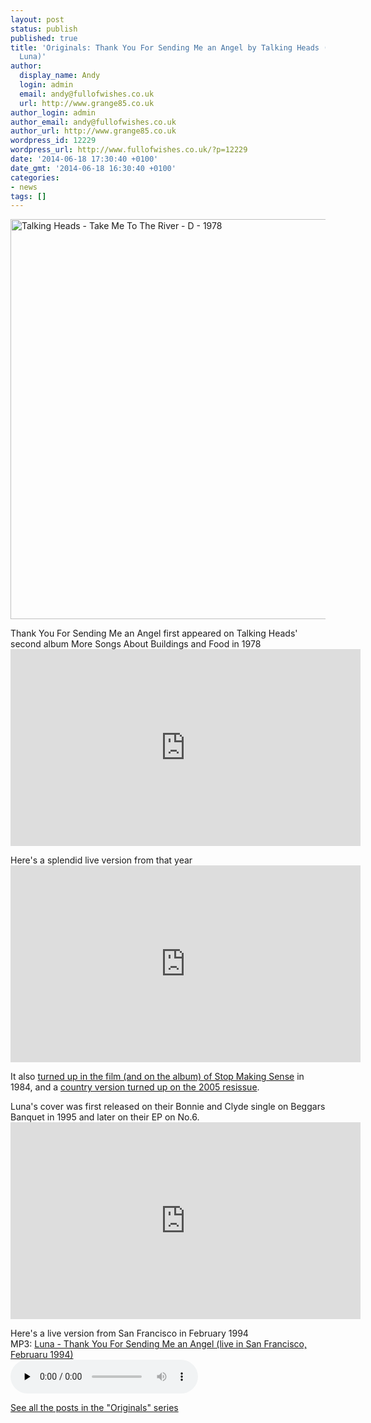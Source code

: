 ```yaml
---
layout: post
status: publish
published: true
title: 'Originals: Thank You For Sending Me an Angel by Talking Heads (covered by
  Luna)'
author:
  display_name: Andy
  login: admin
  email: andy@fullofwishes.co.uk
  url: http://www.grange85.co.uk
author_login: admin
author_email: andy@fullofwishes.co.uk
author_url: http://www.grange85.co.uk
wordpress_id: 12229
wordpress_url: http://www.fullofwishes.co.uk/?p=12229
date: '2014-06-18 17:30:40 +0100'
date_gmt: '2014-06-18 16:30:40 +0100'
categories:
- news
tags: []
---
```

<p><a href="https://www.flickr.com/photos/khiltscher/8826997520" title="Talking Heads - Take Me To The River - D - 1978 by Klaus Hiltscher, on Flickr"><img class="aligncenter" src="https://farm9.staticflickr.com/8403/8826997520_9edc07ccfe_z.jpg" width="630" height="640" alt="Talking Heads - Take Me To The River - D - 1978"></a></p>
<p>Thank You For Sending Me an Angel first appeared on Talking Heads' second album More Songs About Buildings and Food  in 1978<br />
<iframe width="560" height="315" src="https://www.youtube.com/embed/WtEil_ZG6rg" frameborder="0" allowfullscreen></iframe>
<p>Here's a splendid live version from that year<br />
<iframe width="560" height="315" src="https://www.youtube.com/embed/UnZZCsvvGVw" frameborder="0" allowfullscreen></iframe>
<p>It also <a href="http://youtu.be/MhQU3fgCMXA">turned up in the film (and on the album) of Stop Making Sense</a> in 1984, and a <a href="http://youtu.be/rNxLTS2Y0Tc">country version turned up on the 2005 resissue</a>.</p>
<p>Luna's cover was first released on their Bonnie and Clyde single on Beggars Banquet in 1995 and later on their EP on No.6.<br />
<iframe width="560" height="315" src="https://www.youtube.com/embed/zAOEXZKGCSc" frameborder="0" allowfullscreen></iframe>
<p>Here's a live version from San Francisco in February 1994<br />
MP3: <a href="http://media.fullofwishes.co.uk/02-luna/audio/1994-02-18-luna-thank-you-for-sending-me-an-angel.mp3">Luna - Thank You For Sending Me an Angel (live in San Francisco, Februaru 1994)</a><br />
<audio src="http://media.fullofwishes.co.uk/02-luna/audio/1994-02-18-luna-thank-you-for-sending-me-an-angel.mp3" preload="none" controls /></p>
<p><a href="/category/originals/" title="List: Originals">See all the posts in the "Originals" series</a></p>
